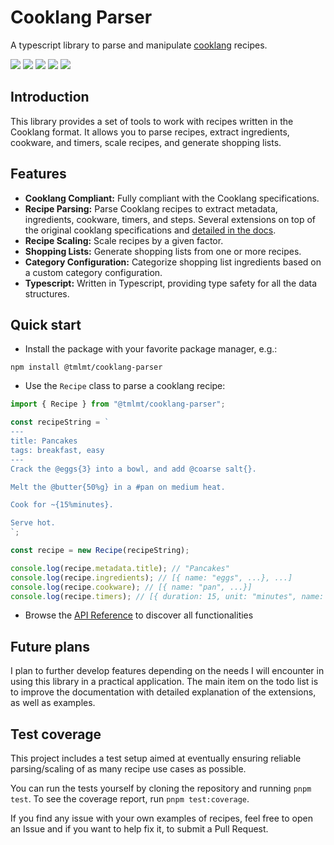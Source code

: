 # Cooklang Parser

A typescript library to parse and manipulate [cooklang](https://cooklang.org/) recipes.

<picture><img src="https://badges.ws/maintenance/yes/2025" /></picture>
<picture><img src="https://badges.ws/npm/dt/@tmlmt/cooklang-parser" /></picture>
<picture><img src="https://badges.ws/npm/l/@tmlmt/cooklang-parser" /></picture>
<picture><img src="https://badges.ws/github/release/tmlmt/cooklang-parser" /></picture>
[<img src="https://badges.ws/badge/documentation-5672CD?icon=vitepress" />](https://cooklang-parser.tmlmt.com)

## Introduction

This library provides a set of tools to work with recipes written in the Cooklang format. It allows you to parse recipes, extract ingredients, cookware, and timers, scale recipes, and generate shopping lists.

## Features

- **Cooklang Compliant:** Fully compliant with the Cooklang specifications.
- **Recipe Parsing:** Parse Cooklang recipes to extract metadata, ingredients, cookware, timers, and steps. 
Several extensions on top of the original cooklang specifications 
and [detailed in the docs](https://cooklang-parser.tmlmt.com/guide-extensions).
- **Recipe Scaling:** Scale recipes by a given factor.
- **Shopping Lists:** Generate shopping lists from one or more recipes.
- **Category Configuration:** Categorize shopping list ingredients based on a custom category configuration.
- **Typescript:** Written in Typescript, providing type safety for all the data structures.

## Quick start

- Install the package with your favorite package manager, e.g.:

`npm install @tmlmt/cooklang-parser`

- Use the `Recipe` class to parse a cooklang recipe:

```typescript
import { Recipe } from "@tmlmt/cooklang-parser";

const recipeString = `
---
title: Pancakes
tags: breakfast, easy
---
Crack the @eggs{3} into a bowl, and add @coarse salt{}.

Melt the @butter{50%g} in a #pan on medium heat.

Cook for ~{15%minutes}.

Serve hot.
`;

const recipe = new Recipe(recipeString);

console.log(recipe.metadata.title); // "Pancakes"
console.log(recipe.ingredients); // [{ name: "eggs", ...}, ...]
console.log(recipe.cookware); // [{ name: "pan", ...}]
console.log(recipe.timers); // [{ duration: 15, unit: "minutes", name: undefined}]
```

- Browse the [API Reference](https://cooklang-parser.tmlmt.com/api/) to discover all functionalities

## Future plans

I plan to further develop features depending on the needs I will encounter in using this library in a practical application. The main item on the todo list is to improve the documentation with detailed explanation of the extensions, as well as examples.

## Test coverage

This project includes a test setup aimed at eventually ensuring reliable parsing/scaling of as many recipe use cases as possible.

You can run the tests yourself by cloning the repository and running `pnpm test`. To see the coverage report, run `pnpm test:coverage`.

If you find any issue with your own examples of recipes, feel free to open an Issue and if you want to help fix it, to submit a Pull Request.
